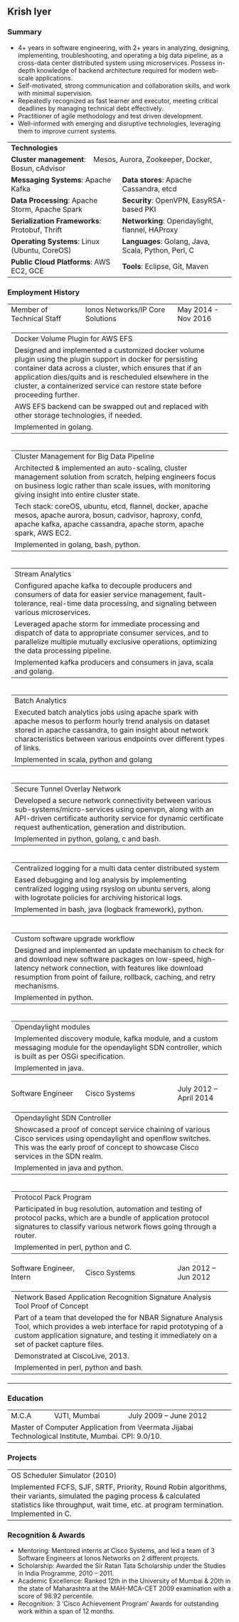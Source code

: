 ## Krish Iyer

### Summary
* 4+ years in software engineering, with 2+ years in analyzing, designing, implementing, troubleshooting, and operating a big data pipeline, as a cross-data center distributed system using microservices. Possess in-depth knowledge of backend architecture required for modern web-scale applications.
* Self-motivated, strong communication and collaboration skills, and work with minimal supervision.
* Repeatedly recognized as fast learner and executor, meeting critical deadlines by managing technical debt effectively.
* Practitioner of agile methodology and test driven development.
* Well-informed with emerging and disruptive technologies, leveraging them to improve current systems.
<table>
  <tr>
    <td colspan="2"><b>Technologies</b></td>
  </tr>
  <tr>
    <td colspan="2"><b>Cluster management</b>: &nbsp;&nbsp;&nbsp;Mesos, Aurora, Zookeeper, Docker, Bosun, cAdvisor</td>
  </tr>
  <tr>
    <td><b>Messaging Systems</b>: Apache Kafka</td>
    <td><b>Data stores</b>: Apache Cassandra, etcd</td>
  </tr>
  <tr>
    <td><b>Data Processing</b>: Apache Storm, Apache Spark</td>
    <td><b>Security</b>: OpenVPN, EasyRSA-based PKI</td>
  </tr>
  <tr>
    <td><b>Serialization Frameworks</b>: Protobuf, Thrift</td>
    <td><b>Networking</b>: Opendaylight, flannel, HAProxy</td>
  </tr>
  <tr>
    <td><b>Operating Systems</b>: Linux (Ubuntu, CoreOS)</td>
    <td><b>Languages</b>: Golang, Java, Scala, Python, Perl, C</td>
  </tr>
  <tr>
    <td><b>Public Cloud Platforms</b>: AWS EC2, GCE</td>
    <td><b>Tools</b>: Eclipse, Git, Maven</td>
  </tr>
</table>


### Employment History
<table>
  <tr>
    <td>Member of Technical Staff</td>
    <td>Ionos Networks/IP Core Solutions</td>
    <td>May 2014 - Nov 2016</td>  
  </tr>
  <tr>
    <td colspan="3">
      <table>
        <tr>
          <td>Docker Volume Plugin for AWS EFS</td>
        </tr>
        <tr>
          <td>Designed and implemented a customized docker volume plugin using the plugin support in docker for persisting container data across a cluster, which ensures that if an application dies/quits and is rescheduled elsewhere in the cluster, a containerized service can restore state before proceeding further.
          </td>
        </tr>
        <tr>
          <td>AWS EFS backend can be swapped out and replaced with other storage technologies, if needed.</td>
        </tr>
        <tr>
          <td>Implemented in golang.</td>
        </tr>
      </table>
    </td>
  </tr>
  <tr>
    <td colspan="3">
      <table>
        <tr>
          <td>Cluster Management for Big Data Pipeline</td>
        </tr>
        <tr>
          <td>Architected & implemented an auto-scaling, cluster management solution from scratch, helping engineers
focus on business logic rather than scale issues, with monitoring giving insight into entire cluster state.</td>
        </tr>
        <tr>
          <td>Tech stack: coreOS, ubuntu, etcd, flannel, docker, apache mesos, apache aurora, bosun, cadvisor, haproxy,
confd, apache kafka, apache cassandra, apache storm, apache spark, AWS EC2.</td>
        </tr>
        <tr>
          <td>Implemented in golang, bash, python.</td>
        </tr>
      </table>
    </td>
  </tr>
  <tr>
    <td colspan="3">
      <table>
        <tr>
          <td>Stream Analytics</td>
        </tr>
          <td>Configured apache kafka to decouple producers and consumers of data for easier service management, fault-tolerance, real-time data processing, and signaling between various microservices.</td>
        <tr>
          <td>Leveraged apache storm for immediate processing and dispatch of data to appropriate consumer services, and to parallelize multiple mutually exclusive operations, optimizing the data processing pipeline.</td>
        </tr>
        <tr>
          <td>Implemented kafka producers and consumers in java, scala and golang.</td>
        </tr>
      </table>
    </td>
  </tr>
  <tr>
    <td colspan="3">
      <table>
        <tr>
          <td>Batch Analytics</td>
        </tr>
        <tr>
          <td>Executed batch analytics jobs using apache spark with apache mesos to perform hourly trend analysis on dataset stored in apache cassandra, to gain insight about network characteristics between various endpoints over different types of links.</td>
        </tr>
        <tr>
          <td>Implemented in scala, python and golang</td>
        </tr>
      </table>
    </td>
  </tr>
  <tr>
    <td colspan="3">
      <table>
        <tr>
          <td>Secure Tunnel Overlay Network</td>
        </tr>
        <tr>
          <td>Developed a secure network connectivity between various sub-systems/micro-services using openvpn, along with an API-driven certificate authority service for dynamic certificate request authentication, generation and distribution.</td>
        </tr>
        <tr>
          <td>Implemented in python, golang, c and bash.</td>
        </tr>
      </table>
    </td>
  </tr>
  <tr>
    <td colspan="3">
      <table>
        <tr>
          <td>Centralized logging for a multi data center distributed system</td>
        </tr>
        <tr>
          <td>Eased debugging and log analysis by implementing centralized logging using rsyslog on ubuntu servers, along with logrotate policies for archiving historical logs.</td>
        </tr>
        <tr>
          <td>Implemented in bash, java (logback framework), python.</td>
        </tr>
      </table>
    </td>
  </tr>
  <tr>
    <td colspan="3">
     <table>
       <tr>
         <td>Custom software upgrade workflow</td>
       </tr>
       <tr>
         <td>Designed and implemented an update mechanism to check for and download new software packages on low-speed, high-latency network connection, with features like download resumption from point of failure, rollback, caching, and retry mechanisms.</td>
       </tr>
       <tr>
         <td>Implemented in python.</td>
       </tr>
     </table>
    </td>
  </tr>
  <tr>
    <td colspan="3">
      <table>
        <tr>
          <td>Opendaylight modules</td>
        </tr>
        <tr>
          <td>Implemented discovery module, kafka module, and a custom messaging module for the opendaylight SDN controller, which is built as per OSGi specification.</td>
        </tr>
        <tr>
          <td>Implemented in java.</td>
        </tr>
      </table>
    </td>
  </tr>
  <tr>
    <td>Software Engineer</td>
    <td> Cisco Systems</td>
    <td> July 2012 – April 2014</td>  
  </tr>
  <tr>
    <td colspan="3">
      <table>
       <tr>
         <td>Opendaylight SDN Controller</td>
       </tr>
       <tr>
         <td>Showcased a proof of concept service chaining of various Cisco services using opendaylight and openflow switches. This was the early proof of concept to showcase Cisco services in the SDN realm.</td>
       </tr>
       <tr>
         <td>Implemented in java and python.</td>
       </tr>
      </table>
    </td>
  </tr>
  <tr>
    <td colspan="3">
      <table>
       <tr>
         <td>Protocol Pack Program</td>
       </tr>
       <tr>
         <td>Participated in bug resolution, automation and testing of protocol packs, which are a bundle of application protocol signatures to classify various network flows going through a router.</td>
       </tr>
       <tr>
         <td>Implemented in perl, python and C.</td>
       </tr>
      </table>
    </td>
  </tr>
  <tr>
    <td>Software Engineer, Intern</td>
    <td>Cisco Systems</td>
    <td>Jan 2012 – Jun 2012</td>
  </tr>
  <tr>
    <td colspan="3">
      <table>
        <tr>
          <td>Network Based Application Recognition Signature Analysis Tool Proof of Concept</td>
        </tr>
        <tr>
          <td>Part of a team that developed the for NBAR Signature Analysis Tool, which provides a web interface for rapid prototyping of a custom application signature, and testing it immediately on a set of packet capture files.</td>
        </tr>
        <tr>
          <td>Demonstrated at CiscoLive, 2013.</td>
        </tr>
        <tr>
          <td>Implemented in perl, python and bash.</td>
        </tr>
      </table>
    </td>
  </tr>  
</table>


### Education
<table>
  <tr>
    <td>M.C.A</td>
    <td>VJTI, Mumbai</td>
    <td>July 2009 – June 2012</td>
  </tr>
  <tr>
    <td colspan="3">Master of Computer Application from Veermata Jijabai Technological Institute, Mumbai. CPI: 9.0/10.</td>
  </tr>
</table>

### Projects
<table>
  <tr>
    <td>OS Scheduler Simulator (2010)</td>
  </tr>
  <tr>
    <td>Implemented FCFS, SJF, SRTF, Priority, Round Robin algorithms, their variants, simulated the paging process & calculated statistics like throughput, wait time, etc. at program termination. Implemented in C.</td>
  </tr>
</table>


### Recognition & Awards
* Mentoring: Mentored interns at Cisco Systems, and led a team of 3 Software Engineers at Ionos Networks on 2 different projects.
* Scholarship: Awarded the Sir Ratan Tata Scholarship under the Studies in India Programme, 2010 – 2011.
* Academic Excellence: Ranked 12th in the University of Mumbai & 20th in the state of Maharashtra at the MAH-MCA-CET 2009 examination with a score of 98.92 percentile.
* Recognition: 3 ‘Cisco Achievement Program’ Awards for outstanding work within a span of 12 months.
